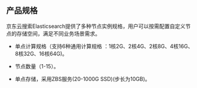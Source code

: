 ## 产品规格
京东云搜索Elasticsearch提供了多种节点实例规格，用户可以按需配置自定义节点的存储空间，满足不同业务场景需求。

* 单点计算规格（支持6种通用计算规格 ：1核2G、2核4G、2核8G、4核16G、8核32G、16核64G)。

* 节点数量（1-15）。

* 单点存储，采用ZBS服务(20-1000G SSD)(步长为10GB)。
